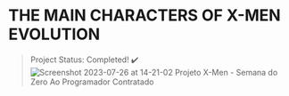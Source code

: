 # THE MAIN CHARACTERS OF X-MEN EVOLUTION

> Project Status: Completed! :heavy_check_mark:
![Screenshot 2023-07-26 at 14-21-02 Projeto X-Men - Semana do Zero Ao Programador Contratado](https://github.com/chelo-1/X-MEN/assets/131183713/b8a3a475-9378-473c-ba42-27410ca6482d)


